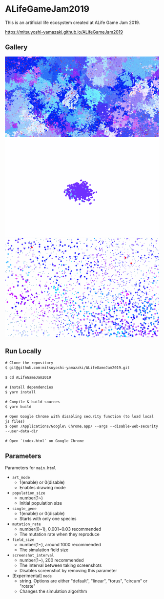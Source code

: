 # ALifeGameJam2019

This is an artificial life ecosystem created at ALife Game Jam 2019.

https://mitsuyoshi-yamazaki.github.io/ALifeGameJam2019

## Gallery

![](resources/docs/image001.png)
![](resources/docs/image002.gif)
![](resources/docs/image003.gif)

## Run Locally

```shell
# Clone the repository
$ git@github.com:mitsuyoshi-yamazaki/ALifeGameJam2019.git

$ cd ALifeGameJam2019

# Install dependencies
$ yarn install

# Compile & build sources
$ yarn build

# Open Google Chrome with disabling security function (to load local js files)
$ open /Applications/Google\ Chrome.app/ --args --disable-web-security --user-data-dir

# Open `index.html` on Google Chrome
```


## Parameters

Parameters for `main.html`

- `art_mode`
  - 1(enable) or 0(disable)
  - Enables drawing mode
- `population_size`
  - number(1\~)
  - Initial population size
- `single_gene`
  - 1(enable) or 0(disable)
  - Starts with only one species
- `mutation_rate`
  - number(0\~1), 0.001\~0.03 recommended
  - The mutation rate when they reproduce
- `field_size`
  - number(1\~), around 1000 recommended
  - The simulation field size
- `screenshot_interval`
  - number(1\~), 200 recommended
  - The interval between taking screenshots
  - Disables screenshot by removing this parameter
- [Experimental] `mode`
  - string. Options are either "default", "linear", "torus", "circum" or "rotate"
  - Changes the simulation algorithm

